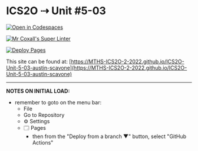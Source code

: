 # ICS2O ⇢ Unit #5-03

[![Open in Codespaces](https://classroom.github.com/assets/launch-codespace-7f7980b617ed060a017424585567c406b6ee15c891e84e1186181d67ecf80aa0.svg)](https://classroom.github.com/open-in-codespaces?assignment_repo_id=11063272)

[![Mr Coxall's Super Linter](https://github.com/MTHS-ICS2O-2-2022/ICS2O-Unit-5-03-austin-scavone/workflows/Mr%20Coxall's%20Super%20Linter/badge.svg)](https://github.com/MTHS-ICS2O-2-2022/ICS2O-Unit-5-03-austin-scavone/actions)

[![Deploy Pages](https://github.com/MTHS-ICS2O-2-2022/ICS2O-Unit-5-03-austin-scavone/workflows/Deploy%20Pages/badge.svg)](https://github.com/MTHS-ICS2O-2-2022/ICS2O-Unit-5-03-austin-scavone/actions)

This site can be found at: [https://MTHS-ICS2O-2-2022.github.io/ICS2O-Unit-5-03-austin-scavone](https://MTHS-ICS2O-2-2022.github.io/ICS2O-Unit-5-03-austin-scavone)

---

**NOTES ON INITIAL LOAD:**
- remember to goto on the menu bar:
  - File
  - Go to Repository
  - ⚙ Settings
  - 🗔 Pages
    - then from the "Deploy from a branch ▼" button, select "GitHub Actions"
